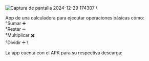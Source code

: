 ![Captura de pantalla 2024-12-29 174307](https://github.com/user-attachments/assets/c8476643-16ae-4501-990f-67bcff07fa77) \

App de una calculadora para ejecutar operaciones básicas cómo: \
°Sumar ➕\
°Restar ➖\
°Multiplicar ✖️\
°Dividir ➗ \

La app cuenta con el APK para su respectiva descarga:
